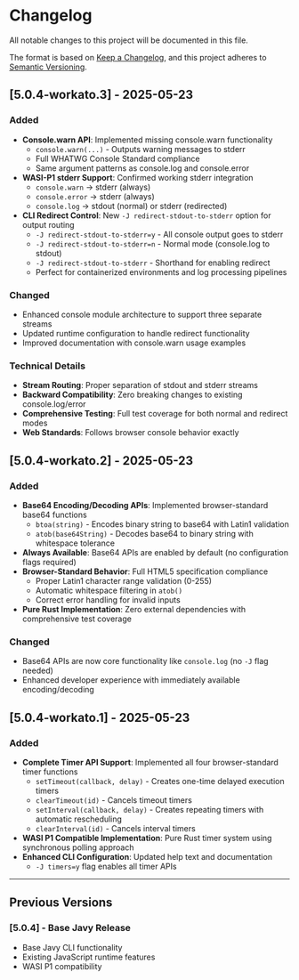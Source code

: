 # Changelog

All notable changes to this project will be documented in this file.

The format is based on [Keep a Changelog](https://keepachangelog.com/en/1.0.0/),
and this project adheres to [Semantic Versioning](https://semver.org/spec/v2.0.0.html).

## [5.0.4-workato.3] - 2025-05-23

### Added

- **Console.warn API**: Implemented missing console.warn functionality
  - `console.warn(...)` - Outputs warning messages to stderr
  - Full WHATWG Console Standard compliance
  - Same argument patterns as console.log and console.error
- **WASI-P1 stderr Support**: Confirmed working stderr integration
  - `console.warn` → stderr (always)
  - `console.error` → stderr (always)  
  - `console.log` → stdout (normal) or stderr (redirected)
- **CLI Redirect Control**: New `-J redirect-stdout-to-stderr` option for output routing
  - `-J redirect-stdout-to-stderr=y` - All console output goes to stderr
  - `-J redirect-stdout-to-stderr=n` - Normal mode (console.log to stdout)
  - `-J redirect-stdout-to-stderr` - Shorthand for enabling redirect
  - Perfect for containerized environments and log processing pipelines

### Changed

- Enhanced console module architecture to support three separate streams
- Updated runtime configuration to handle redirect functionality
- Improved documentation with console.warn usage examples

### Technical Details

- **Stream Routing**: Proper separation of stdout and stderr streams
- **Backward Compatibility**: Zero breaking changes to existing console.log/error
- **Comprehensive Testing**: Full test coverage for both normal and redirect modes
- **Web Standards**: Follows browser console behavior exactly

## [5.0.4-workato.2] - 2025-05-23

### Added

- **Base64 Encoding/Decoding APIs**: Implemented browser-standard base64 functions
  - `btoa(string)` - Encodes binary string to base64 with Latin1 validation
  - `atob(base64String)` - Decodes base64 to binary string with whitespace tolerance
- **Always Available**: Base64 APIs are enabled by default (no configuration flags required)
- **Browser-Standard Behavior**: Full HTML5 specification compliance
  - Proper Latin1 character range validation (0-255)
  - Automatic whitespace filtering in `atob()`
  - Correct error handling for invalid inputs
- **Pure Rust Implementation**: Zero external dependencies with comprehensive test coverage

### Changed

- Base64 APIs are now core functionality like `console.log` (no `-J` flag needed)
- Enhanced developer experience with immediately available encoding/decoding

## [5.0.4-workato.1] - 2025-05-23

### Added

- **Complete Timer API Support**: Implemented all four browser-standard timer functions
  - `setTimeout(callback, delay)` - Creates one-time delayed execution timers
  - `clearTimeout(id)` - Cancels timeout timers
  - `setInterval(callback, delay)` - Creates repeating timers with automatic rescheduling
  - `clearInterval(id)` - Cancels interval timers
- **WASI P1 Compatible Implementation**: Pure Rust timer system using synchronous polling approach
- **Enhanced CLI Configuration**: Updated help text and documentation
  - `-J timers=y` flag enables all timer APIs

---

## Previous Versions

### [5.0.4] - Base Javy Release

- Base Javy CLI functionality
- Existing JavaScript runtime features
- WASI P1 compatibility 